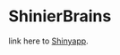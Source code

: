 # ShinierBrains
 
link here to [Shinyapp](https://3zqqmj-alexandra0allison-de0sousa.shinyapps.io/ShinierBrains/).
